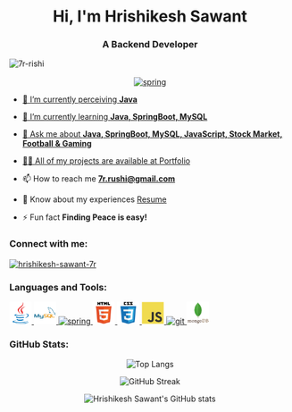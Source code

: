 <h1 align="center">Hi, I'm Hrishikesh Sawant</h1>
<h3 align="center">A Backend Developer</h3>
<p align="left"><img src="https://komarev.com/ghpvc/?username=7r-rishi&label=Profile%20views&color=0e75b6&style=flat" alt="7r-rishi"/></p>
<p align="left"><a href="https://twitter.com/" target="blank">
	
<div align="center">
	<img align="center" src="https://i.ytimg.com/vi/_4kLioMoMrk/maxresdefault.jpg" alt="spring"  width="700" height="300">	
</div>


- 🔭 I’m currently perceiving **Java**
	
- 🌱 I’m currently learning **Java, SpringBoot, MySQL**

- 💬 Ask me about **Java, SpringBoot, MySQL, JavaScript, Stock Market, Football & Gaming**

- 👨‍💻 All of my projects are available at [Portfolio](https://7r-rishi.github.io/)
 
- 📫 How to reach me **7r.rushi@gmail.com**

- 📄 Know about my experiences [Resume](https://drive.google.com/file/d/1Wz6bN2CojWyl_L1hQ7ibPZjeMjEG46VD/view?usp=share_link)

- ⚡ Fun fact **Finding Peace is easy!**

<h3 align="left">Connect with me:</h3>
<p align="left">
<a href="https://linkedin.com/in/hrishikesh-sawant-7r" target="blank"><img align="center" src="https://raw.githubusercontent.com/rahuldkjain/github-profile-readme-generator/master/src/images/icons/Social/linked-in-alt.svg" alt="hrishikesh-sawant-7r" height="30" width="40" /></a>
</p>

<h3 align="left">Languages and Tools:</h3>
<p align="left">

<a href="https://www.java.com" target="_blank" rel="noreferrer"> <img src="https://raw.githubusercontent.com/devicons/devicon/master/icons/java/java-original.svg" alt="java" width="40" height="40"  /> </a> 
<a href="https://www.mysql.com/" target="_blank" rel="noreferrer"> <img src="https://raw.githubusercontent.com/devicons/devicon/master/icons/mysql/mysql-original-wordmark.svg" alt="mysql" width="40" height="40"/> </a> 
<a href="https://spring.io/" target="_blank" rel="noreferrer"> <img src="https://www.vectorlogo.zone/logos/springio/springio-icon.svg" alt="spring" width="40" height="40"/> </a>
<a href="https://www.w3.org/html/" target="_blank" rel="noreferrer"> <img src="https://raw.githubusercontent.com/devicons/devicon/master/icons/html5/html5-original-wordmark.svg" alt="html5" width="40" height="40"/> </a> 
<a href="https://www.w3schools.com/css/" target="_blank" rel="noreferrer"> <img src="https://raw.githubusercontent.com/devicons/devicon/master/icons/css3/css3-original-wordmark.svg" alt="css3" width="40" height="40"/> </a> 
<a href="https://developer.mozilla.org/en-US/docs/Web/JavaScript" target="_blank" rel="noreferrer"> <img src="https://raw.githubusercontent.com/devicons/devicon/master/icons/javascript/javascript-original.svg" alt="javascript" width="40" height="40"/> </a> 
<a href="https://git-scm.com/" target="_blank" rel="noreferrer"> <img src="https://www.vectorlogo.zone/logos/git-scm/git-scm-icon.svg" alt="git" width="40" height="40"/> </a>
<a href="https://www.mongodb.com/" target="_blank" rel="noreferrer"> <img src="https://raw.githubusercontent.com/devicons/devicon/master/icons/mongodb/mongodb-original-wordmark.svg" alt="mongodb" width="40" height="40"/> </a> 
</p>



<h3 align="left">GitHub Stats:</h3>
<div align="center">
	<!-- <p><img align="center"  src="https://github-readme-stats.vercel.app/api/top-langs?username=7r-rishi&show_icons=true&locale=en&layout=compact" alt="7r-rishi" /</p>
	<p>&nbsp;<img align="center" src="https://github-readme-stats.vercel.app/api?username=7r-rishi&show_icons=true&locale=en" alt="7r-rishi" /></p>
	<p><img align="center" src="https://github-readme-streak-stats.herokuapp.com/?user=7r-rishi&" alt="7r-rishi" /></p> -->
 
 ![Top Langs](https://github-readme-stats.vercel.app/api/top-langs/?username=7r-Rishi&layout=compact&theme=chartreuse-dark&hide_border=true)
 
 ![GitHub Streak](https://streak-stats.demolab.com?user=7r-Rishi&theme=chartreuse-dark&hide_border=true)
 
 ![Hrishikesh Sawant's GitHub stats](https://github-readme-stats.vercel.app/api?username=7r-Rishi&show_icons=true&theme=chartreuse-dark&hide_border=true) 
 
</div>
